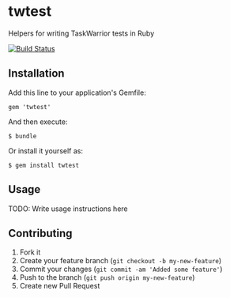 # twtest

Helpers for writing TaskWarrior tests in Ruby

[![Build Status](https://secure.travis-ci.org/nerab/twtest.png?branch=master)](http://travis-ci.org/nerab/twtest)

## Installation

Add this line to your application's Gemfile:

    gem 'twtest'

And then execute:

    $ bundle

Or install it yourself as:

    $ gem install twtest

## Usage

TODO: Write usage instructions here

## Contributing

1. Fork it
2. Create your feature branch (`git checkout -b my-new-feature`)
3. Commit your changes (`git commit -am 'Added some feature'`)
4. Push to the branch (`git push origin my-new-feature`)
5. Create new Pull Request
